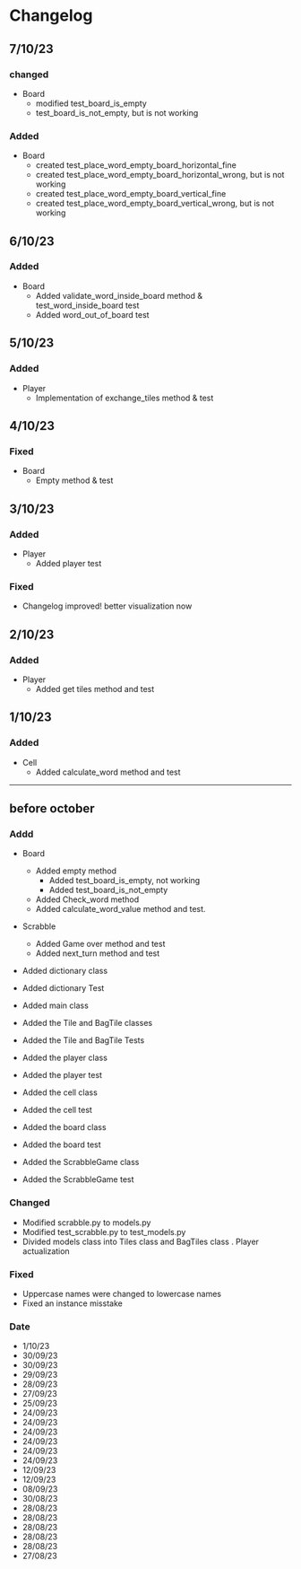 # Changelog

## 7/10/23
### changed
- Board
    + modified test_board_is_empty
    + test_board_is_not_empty, but is not working 
### Added
- Board 
    + created test_place_word_empty_board_horizontal_fine
    + created test_place_word_empty_board_horizontal_wrong, but is not working 
    + created test_place_word_empty_board_vertical_fine
    + created test_place_word_empty_board_vertical_wrong, but is not working 
## 6/10/23
### Added 
- Board
    + Added validate_word_inside_board method & test_word_inside_board test
    + Added word_out_of_board test
## 5/10/23
### Added 
- Player
    + Implementation of exchange_tiles method & test
## 4/10/23
### Fixed 
- Board
    + Empty method & test

## 3/10/23
### Added
- Player
    + Added player test

### Fixed 
- Changelog improved! better visualization now

## 2/10/23
### Added
- Player
    + Added get tiles  method and test   

## 1/10/23
### Added
- Cell
    + Added calculate_word method and test


---
## before october
### Addd 

- Board
    + Added empty method
        * Added test_board_is_empty, not working 
        * Added test_board_is_not_empty
    + Added Check_word method   
    + Added calculate_word_value method and test.
- Scrabble
    + Added Game over method and test
    + Added next_turn method and test


- Added dictionary class
- Added dictionary Test

- Added main class

- Added the Tile and BagTile classes
- Added the Tile and BagTile Tests

- Added the player class
- Added the player test

- Added the cell class
- Added the cell test

- Added the board class
- Added the board test

- Added the ScrabbleGame class
- Added the ScrabbleGame test



### Changed
- Modified scrabble.py to models.py
- Modified test_scrabble.py to test_models.py 
- Divided models class into Tiles class and BagTiles class 
. Player actualization
### Fixed

- Uppercase names were changed to lowercase names
- Fixed an instance misstake
### Date

- 1/10/23
- 30/09/23
- 30/09/23
- 29/09/23
- 28/09/23
- 27/09/23
- 25/09/23
- 24/09/23
- 24/09/23
- 24/09/23
- 24/09/23
- 24/09/23
- 24/09/23
- 12/09/23
- 12/09/23
- 08/09/23
- 30/08/23
- 28/08/23
- 28/08/23
- 28/08/23
- 28/08/23
- 28/08/23
- 27/08/23